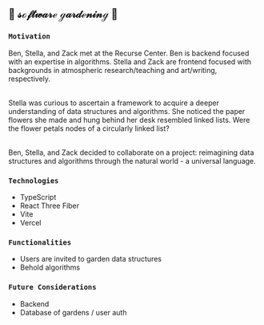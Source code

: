 ## 🌸 𝓈ℴ𝒻𝓉𝓌𝒶𝓇ℯ ℊ𝒶𝓇𝒹ℯ𝓃𝒾𝓃ℊ 🌱

### `Motivation`<br>
Ben, Stella, and Zack met at the Recurse Center. Ben is backend focused with an expertise in algorithms. Stella and Zack are frontend focused with backgrounds in atmospheric research/teaching and art/writing, respectively.<br><br>

Stella was curious to ascertain a framework to acquire a deeper understanding of data structures and algorithms. She noticed the paper flowers she made and hung behind her desk resembled linked lists. Were the flower petals nodes of a circularly linked list?<br><br>

Ben, Stella, and Zack decided to collaborate on a project: reimagining data structures and algorithms through the natural world - a universal language.

### `Technologies`<br>
- TypeScript
- React Three Fiber
- Vite
- Vercel

### `Functionalities`<br>
- Users are invited to garden data structures
- Behold algorithms 

### `Future Considerations`<br>
- Backend
- Database of gardens / user auth
